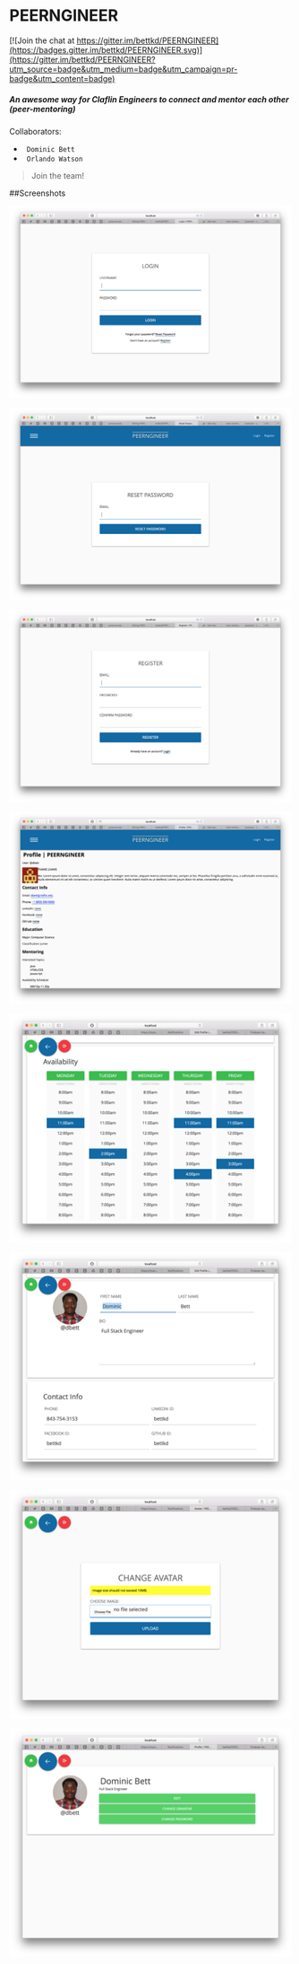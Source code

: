 # PEERNGINEER

[![Join the chat at https://gitter.im/bettkd/PEERNGINEER](https://badges.gitter.im/bettkd/PEERNGINEER.svg)](https://gitter.im/bettkd/PEERNGINEER?utm_source=badge&utm_medium=badge&utm_campaign=pr-badge&utm_content=badge)

##### An awesome way for Claflin Engineers to connect and mentor each other (peer-mentoring)

Collaborators:
* ``` Dominic Bett```
* ``` Orlando Watson```

> Join the team!

##Screenshots

![alt tag](https://raw.githubusercontent.com/bettkd/PEERNGINEER/development/public/images/screenshots/Screen%20Shot%202016-02-22%20at%201.34.48%20AM.png)

![alt tag](https://raw.githubusercontent.com/bettkd/PEERNGINEER/development/public/images/screenshots/Screen%20Shot%202016-02-22%20at%201.34.57%20AM.png)

![alt tag](https://raw.githubusercontent.com/bettkd/PEERNGINEER/development/public/images/screenshots/Screen%20Shot%202016-02-22%20at%201.35.11%20AM.png)

![alt tag](https://raw.githubusercontent.com/bettkd/PEERNGINEER/development/public/images/screenshots/Screen%20Shot%202016-02-22%20at%201.35.45%20AM.png)

![alt tag](https://raw.githubusercontent.com/bettkd/PEERNGINEER/master/public/images/screenshots/Screen.Shot.2016-02-28.at.8.44.43.PM.png)

![alt tag](https://raw.githubusercontent.com/bettkd/PEERNGINEER/master/public/images/screenshots/Screen.Shot.2016-02-28.at.8.45.02.PM.png)

![alt tag](https://raw.githubusercontent.com/bettkd/PEERNGINEER/master/public/images/screenshots/Screen.Shot.2016-02-28.at.8.45.14.PM.png)

![alt tag](https://raw.githubusercontent.com/bettkd/PEERNGINEER/master/public/images/screenshots/Screen.Shot.2016-02-28.at.8.45.20.PM.png)


